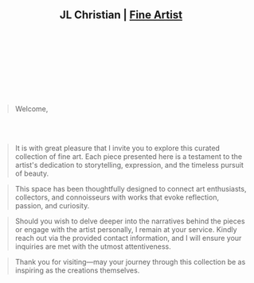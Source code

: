 



<br>
<br>
<br>
<br>

<h2 align=center>JL Christian | <a href="https://adityatelange.github.io/hugo-PaperMod/" rel="nofollow">Fine Artist</a></h1>


<br>





<br>
<br>
<br>
<br>
<br>
<br>
<br>





> Welcome,  
<br>
<br>

> It is with great pleasure that I invite you to explore this curated collection of fine art. Each piece presented here is a testament to the artist's dedication to storytelling, expression, and the timeless pursuit of beauty.  

> This space has been thoughtfully designed to connect art enthusiasts, collectors, and connoisseurs with works that evoke reflection, passion, and curiosity.  

> Should you wish to delve deeper into the narratives behind the pieces or engage with the artist personally, I remain at your service. Kindly reach out via the provided contact information, and I will ensure your inquiries are met with the utmost attentiveness.  

> Thank you for visiting—may your journey through this collection be as inspiring as the creations themselves.

